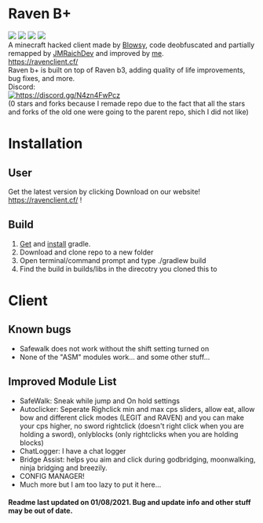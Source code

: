 # Raven B+
![](https://img.shields.io/github/license/Kopamed/Raven-bPLUS)
![](https://img.shields.io/github/languages/code-size/Kopamed/Raven-bPLUS?style=flat-square)
![](https://img.shields.io/tokei/lines/github/Kopamed/Raven-bPLUS?style=flat-square)
![](https://img.shields.io/github/languages/top/Kopamed/Raven-bPLUS) <br>
A minecraft hacked client made by [Blowsy](https://www.youtube.com/c/blowsy/featured), code deobfuscated and partially remapped by [JMRaichDev](https://github.com/JMRaichDev) and improved by [me](https://github.com/Kopamed).<br>
https://ravenclient.cf/<br>
Raven b+ is built on top of Raven b3, adding quality of life improvements, bug fixes, and more.<br>
Discord:<br>
<a href="https://discord.gg/N4zn4FwPcz"><img src="https://invidget.switchblade.xyz/N4zn4FwPcz" alt="https://discord.gg/N4zn4FwPcz"/></a><br>
(0 stars and forks because I remade repo due to the fact that all the stars and forks of the old one were going to the parent repo, shich I did not like)
# Installation
## User
Get the latest version by clicking Download on our website! https://ravenclient.cf/ !<br>

## Build
1. [Get](https://gradle.org/next-steps/?version=2.7&format=bin) and [install](https://docs.gradle.org/current/userguide/installation.html) gradle.
2. Download and clone repo to a new folder
3. Open terminal/command prompt and type ./gradlew build
4. Find the build in builds/libs in the direcotry you cloned this to

# Client
## Known bugs
 - Safewalk does not work without the shift setting turned on
 - None of the "ASM" modules work... and some other stuff...

## Improved Module List
 - SafeWalk: Sneak while jump and On hold settings
 - Autoclicker: Seperate Righclick min and max cps sliders, allow eat, allow bow and different click modes (LEGIT and RAVEN) and you can make your cps higher, no sword rightclick (doesn't right click when you are holding a sword), onlyblocks (only rightclicks when you are holding blocks)
 - ChatLogger: I have a chat logger 
 - Bridge Assist: helps you aim and click during godbridging, moonwalking, ninja bridging and breezily.
 - CONFIG MANAGER!
 - Much more but I am too lazy to put it here... 


#### Readme last updated on 01/08/2021. Bug and update info and other stuff may be out of date. 
